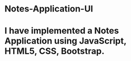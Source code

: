 # Notes-Application-UI
# I have implemented a Notes Application using JavaScript, HTML5, CSS, Bootstrap.
